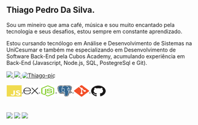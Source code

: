## Thiago Pedro Da Silva.
<div>
  <p>Sou um mineiro que ama café, música e sou muito encantado pela tecnologia e seus desafios, estou sempre em constante aprendizado.</p>
  Estou cursando tecnólogo em Análise e Desenvolvimento de Sistemas na UniCesumar e também me especializando em Desenvolvimento de Software Back-End pela Cubos Academy, acumulando experiência em Back-End (Javascript, Node.js, SQL, PostegreSql e Git).</p>

</div>

<div align="left">
  <a href="https://github.com/thiagopedro99">
  <img height="160em" src="https://github-readme-stats.vercel.app/api?username=thiagopedro99&show_icons=true&theme=dracula&include_all_commits=true&count_private=true"/>
  <img height="160em" src="https://github-readme-stats.vercel.app/api/top-langs/?username=thiagopedro99&layout=compact&langs_count=7&theme=dracula"/>
     <img align="top-center" alt="Thiago-pic" height="155" style="border-radius:90px;" src="https://avatars.githubusercontent.com/u/69489913?v=4">
</div>

<div style="display: inline_block"><br>
  
  <img align="center" alt="Thiago-Js" height="30" width="40" src="https://raw.githubusercontent.com/devicons/devicon/master/icons/javascript/javascript-plain.svg">
  <img align="center" alt="Thiago-Express" height="30" width="40" src="https://raw.githubusercontent.com/devicons/devicon/master/icons/express/express-original.svg">
  <img align="center" alt="Thiago-NodeJs" height="30" width="40" src="https://raw.githubusercontent.com/devicons/devicon/master/icons/nodejs/nodejs-original.svg">
  <img align="center" alt="Thiago-postgresql" height="30" width="40" src="https://raw.githubusercontent.com/devicons/devicon/master/icons/postgresql/postgresql-original.svg">
  <img align="center" alt="Thiago-git" height="30" width="40" src="https://raw.githubusercontent.com/devicons/devicon/master/icons/git/git-original.svg">
  <img align="center" alt="Thiago-github" height="30" width="40" src="https://raw.githubusercontent.com/devicons/devicon/master/icons/github/github-original.svg">
</div>
  
<br> 

 
<div style="padding-top: 10px;"> 
  
  <a href="https://www.instagram.com/thsilva999" target="_blank"><img src="https://img.shields.io/badge/-Instagram-%23E4405F?style=for-the-badge&logo=instagram&logoColor=white" target="_blank"></a>
  <a href = "mailto:thiago.gefa@gmail.com"><img src="https://img.shields.io/badge/-Gmail-%23333?style=for-the-badge&logo=gmail&logoColor=white" target="_blank"></a>
  <a href="https://www.linkedin.com/in/thiago-silva-969248160" target="_blank"><img src="https://img.shields.io/badge/-LinkedIn-%230077B5?style=for-the-badge&logo=linkedin&logoColor=white" target="_blank"></a> 
  
</div>
